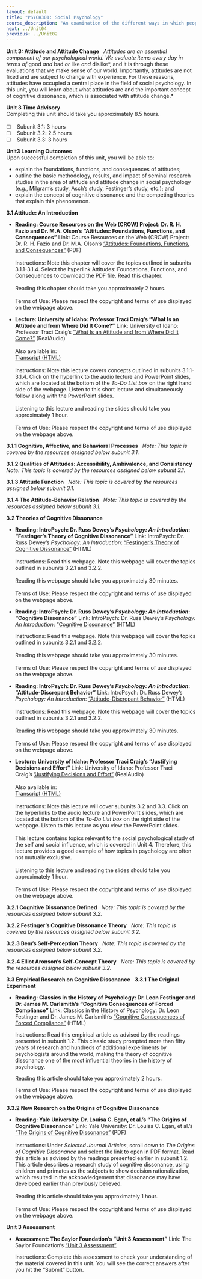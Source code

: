 ```yaml
---
layout: default
title: "PSYCH301: Social Psychology"
course_description: "An examination of the different ways in which people interact with other individuals, groups, and the larger society as a whole, as well as why people act in certain ways."
next: ../Unit04
previous: ../Unit02
---
```

**Unit 3: Attitude and Attitude Change** <span id="3"></span> 
*Attitudes are an essential component of our psychological world. We
evaluate items every day in terms of* good *and* bad *or* like *and*
dislike*, and it is through these evaluations that we make sense of our
world. Importantly, attitudes are not fixed and are subject to change
with experience. For these reasons, attitudes have occupied a central
place in the field of social psychology. In this unit, you will learn
about what attitudes are and the important concept of cognitive
dissonance, which is associated with attitude change.*

**Unit 3 Time Advisory**  
Completing this unit should take you approximately 8.5 hours.  
    
 ☐    Subunit 3.1: 3 hours  
 ☐    Subunit 3.2: 2.5 hours  
 ☐    Subunit 3.3: 3 hours

**Unit3 Learning Outcomes**  
Upon successful completion of this unit, you will be able to:  
-   explain the foundations, functions, and consequences of attitudes;
-   outline the basic methodology, results, and impact of seminal
    research studies in the area of attitude and attitude change in
    social psychology (e.g., Milgram’s study, Asch’s study, Festinger’s
    study, etc.); and
-   explain the concept of cognitive dissonance and the competing
    theories that explain this phenomenon.

**3.1 Attitude: An Introduction** <span id="3.1"></span> 
-   **Reading: Course Resources on the Web (CROW) Project: Dr. R. H.
    Fazio and Dr. M.A. Olson’s “Attitudes: Foundations, Functions, and
    Consequences”**
    Link: Course Resources on the Web (CROW) Project: Dr. R. H. Fazio
    and Dr. M.A. Olson’s [“Attitudes: Foundations, Functions, and
    Consequences”](http://jonathan.mueller.faculty.noctrl.edu/crow/bookattitudes.htm) (PDF)  
        
     Instructions: Note this chapter will cover the topics outlined in
    subunits 3.1.1-3.1.4. Select the hyperlink Attitudes: Foundations,
    Functions, and Consequences to download the PDF file. Read this
    chapter.  
        
     Reading this chapter should take you approximately 2 hours.  
        
     Terms of Use: Please respect the copyright and terms of use
    displayed on the webpage above.

-   **Lecture: University of Idaho: Professor Traci Craig’s “What Is an
    Attitude and from Where Did It Come?”**
    Link: University of Idaho: Professor Traci Craig’s [“What Is an
    Attitude and from Where Did It
    Come?”](http://www.class.uidaho.edu/psyc320/lessons/lesson06/lesson6-1.htm) (RealAudio)  
        
     Also available in:  
     [Transcript
    (HTML)](http://www.class.uidaho.edu/psyc320/lessons/lesson06/lesson6-1_transcript.htm)  
        
     Instructions: Note this lecture covers concepts outlined in
    subunits 3.1.1-3.1.4. Click on the hyperlink to the audio lecture
    and PowerPoint slides, which are located at the bottom of the *To-Do
    List box* on the right hand side of the webpage. Listen to this
    short lecture and simultaneously follow along with the PowerPoint
    slides.  
        
     Listening to this lecture and reading the slides should take you
    approximately 1 hour.  
        
     Terms of Use: Please respect the copyright and terms of use
    displayed on the webpage above.

**3.1.1 Cognitive, Affective, and Behavioral Processes** <span
id="3.1.1"></span> 
*Note: This topic is covered by the resources assigned below subunit
3.1.*

**3.1.2 Qualities of Attitudes: Accessibility, Ambivalence, and
Consistency** <span id="3.1.2"></span> 
*Note: This topic is covered by the resources assigned below subunit
3.1.*

**3.1.3 Attitude Function** <span id="3.1.3"></span> 
*Note: This topic is covered by the resources assigned below subunit
3.1.*

**3.1.4 The Attitude-Behavior Relation** <span id="3.1.4"></span> 
*Note: This topic is covered by the resources assigned below subunit
3.1.*

**3.2 Theories of Cognitive Dissonance** <span id="3.2"></span> 
-   **Reading: IntroPsych: Dr. Russ Dewey’s *Psychology: An
    Introduction*: “Festinger’s Theory of Cognitive Dissonance”**
    Link: IntroPsych: Dr. Russ Dewey’s *Psychology: An Introduction*:
    [“Festinger’s Theory of Cognitive
    Dissonance”](http://www.intropsych.com/ch09_motivation/festingers_theory_of_cognitive_dissonance.html)
    (HTML)  
        
     Instructions: Read this webpage. Note this webpage will cover the
    topics outlined in subunits 3.2.1 and 3.2.2.  
        
     Reading this webpage should take you approximately 30 minutes.  
        
     Terms of Use: Please respect the copyright and terms of use
    displayed on the webpage above.

-   **Reading: IntroPsych: Dr. Russ Dewey’s *Psychology: An
    Introduction*: “Cognitive Dissonance”**
    Link: IntroPsych: Dr. Russ Dewey’s *Psychology: An Introduction*:
    [“Cognitive
    Dissonance”](http://www.intropsych.com/ch15_social/cognitive_dissonance.html)
    (HTML)  
      
     Instructions: Read this webpage. Note this webpage will cover the
    topics outlined in subunits 3.2.1 and 3.2.2.  
        
     Reading this webpage should take you approximately 30 minutes.  
        
     Terms of Use: Please respect the copyright and terms of use
    displayed on the webpage above.

-   **Reading: IntroPsych: Dr. Russ Dewey’s *Psychology: An
    Introduction*: “Attitude-Discrepant Behavior”**
    Link: IntroPsych: Dr. Russ Dewey’s *Psychology: An Introduction*:
    [“Attitude-Discrepant
    Behavior”](http://www.intropsych.com/ch15_social/attitude-discrepant_behavior.html)
    (HTML)  
        
     Instructions: Read this webpage. Note this webpage will cover the
    topics outlined in subunits 3.2.1 and 3.2.2.  
        
     Reading this webpage should take you approximately 30 minutes.  
        
     Terms of Use: Please respect the copyright and terms of use
    displayed on the webpage above.

-   **Lecture: University of Idaho: Professor Traci Craig’s “Justifying
    Decisions and Effort”**
    Link: University of Idaho: Professor Traci Craig’s [“Justifying
    Decisions and
    Effort”](http://www.class.uidaho.edu/psyc320/lessons/lesson04/lesson4-1.htm) (RealAudio)  
        
     Also available in:  
     [Transcript
    (HTML)](http://www.class.uidaho.edu/psyc320/lessons/lesson09/lesson9-4_transcript.htm)  
        
     Instructions: Note this lecture will cover subunits 3.2 and 3.3.
    Click on the hyperlinks to the audio lecture and PowerPoint slides,
    which are located at the bottom of the *To-Do List box* on the right
    side of the webpage. Listen to this lecture as you view the
    PowerPoint slides.   
        
     This lecture contains topics relevant to the social psychological
    study of the self and social influence, which is covered in Unit 4.
    Therefore, this lecture provides a good example of how topics in
    psychology are often not mutually exclusive.   
        
     Listening to this lecture and reading the slides should take you
    approximately 1 hour.  
        
     Terms of Use: Please respect the copyright and terms of use
    displayed on the webpage above.

**3.2.1 Cognitive Dissonance Defined** <span id="3.2.1"></span> 
*Note: This topic is covered by the resources assigned below subunit
3.2.*

**3.2.2 Festinger’s Cognitive Dissonance Theory** <span
id="3.2.2"></span> 
*Note: This topic is covered by the resources assigned below subunit
3.2.*

**3.2.3 Bem’s Self-Perception Theory** <span id="3.2.3"></span> 
*Note: This topic is covered by the resources assigned below subunit
3.2.*

**3.2.4 Elliot Aronson’s Self-Concept Theory** <span id="3.2.4"></span> 
*Note: This topic is covered by the resources assigned below subunit
3.2.*

**3.3 Empirical Research on Cognitive Dissonance** <span
id="3.3"></span> 
**3.3.1 The Original Experiment** <span id="3.3.1"></span> 
-   **Reading: Classics in the History of Psychology: Dr. Leon Festinger
    and Dr. James M. Carlsmith’s “Cognitive Consequences of Forced
    Compliance”**
    Link: Classics in the History of Psychology: Dr. Leon Festinger and
    Dr. James M. Carlsmith’s [“Cognitive Consequences of Forced
    Compliance”](http://psychclassics.yorku.ca/Festinger/) (HTML)  
      
     Instructions: Read this empirical article as advised by the
    readings presented in subunit 1.2. This classic study prompted more
    than fifty years of research and hundreds of additional experiments
    by psychologists around the world, making the theory of cognitive
    dissonance one of the most influential theories in the history of
    psychology.  
      
     Reading this article should take you approximately 2 hours.  
      
     Terms of Use: Please respect the copyright and terms of use
    displayed on the webpage above.

**3.3.2 New Research on the Origins of Cognitive Dissonance** <span
id="3.3.2"></span> 
-   **Reading: Yale University: Dr. Louisa C. Egan, et al.’s “The
    Origins of Cognitive Dissonance”**
    Link: Yale University: Dr. Louisa C. Egan, et al.’s [“The Origins of
    Cognitive
    Dissonance”](http://www.yale.edu/minddevlab/publications.html) (PDF)  
        
     Instructions: Under *Selected* *Journal Articles*, scroll down to
    *The Origins of Cognitive Dissonance* and select the link to open in
    PDF format. Read this article as advised by the readings presented
    earlier in subunit 1.2. This article describes a research study of
    cognitive dissonance, using children and primates as the subjects to
    show decision rationalization, which resulted in the acknowledgement
    that dissonance may have developed earlier than previously
    believed.  
        
     Reading this article should take you approximately 1 hour.  
        
     Terms of Use: Please respect the copyright and terms of use
    displayed on the webpage above.

**Unit 3 Assessment** <span id="3.4"></span> 
-   **Assessment: The Saylor Foundation’s “Unit 3 Assessment”**
    <span id=":51" dir="ltr">Link: The Saylor Foundation’s [“Unit 3
    Assessment”](http://school.saylor.org/mod/quiz/view.php?id=1304)  
      
     Instructions: Complete this assessment to check your understanding
    of the material covered in this unit. You will see the correct
    answers after you hit the “Submit” button.</span>


